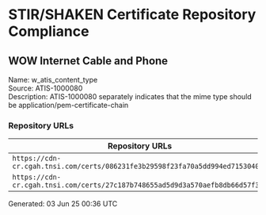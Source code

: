 # STIR/SHAKEN Certificate Repository Compliance

## WOW Internet Cable and Phone

Name: w_atis_content_type\
Source: ATIS-1000080\
Description: ATIS-1000080 separately indicates that the mime type should be application/pem-certificate-chain
### Repository URLs

| Repository URLs | Not After |  Problems | Link |
|-----------------|-----------|-----------|------|
| `https://cdn-cr.cgah.tnsi.com/certs/086231fe3b29598f23fa70a5dd994ed7153040a1` | 25&#160;May&#160;24&#160;15:37&#160;UTC | true | [view](../../REPOS/e669c48f050b4b90d8ded77d2f7d007cea13d05a/README.md) |
| `https://cdn-cr.cgah.tnsi.com/certs/27c187b748655ad5d9d3a570aefb8db66d57f3eb` | 26&#160;Apr&#160;27&#160;09:58&#160;UTC | true | [view](../../REPOS/56c832e32fcac5b9087f2e0a10abc1e65da40a1a/README.md) |


Generated: 03 Jun 25 00:36 UTC
